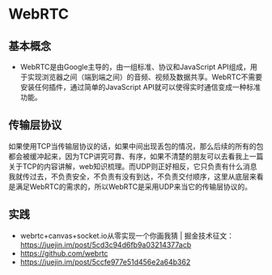# WebRTC

## 基本概念
* WebRTC是由Google主导的，由一组标准、协议和JavaScript API组成，用于实现浏览器之间（端到端之间）的音频、视频及数据共享。WebRTC不需要安装任何插件，通过简单的JavaScript API就可以使得实时通信变成一种标准功能。

## 传输层协议
如果使用TCP当传输层协议的话，如果中间出现丢包的情况，那么后续的所有的包都会被缓冲起来，因为TCP讲究可靠、有序，如果不清楚的朋友可以去看我上一篇关于TCP的内容讲解，web知识梳理。而UDP则正好相反，它只负责有什么消息我就传过去，不负责安全，不负责有没有到达，不负责交付顺序，这里从底层来看是满足WebRTC的需求的，所以WebRTC是采用UDP来当它的传输层协议的。


## 实践
* webrtc+canvas+socket.io从零实现一个你画我猜 | 掘金技术征文：https://juejin.im/post/5cd3c94d6fb9a03214377acb
* https://github.com/webrtc
* https://juejin.im/post/5ccfe977e51d456e2a64b362